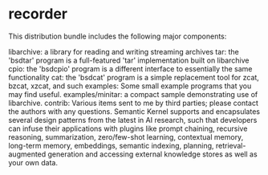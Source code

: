 # recorder
This distribution bundle includes the following major components:

libarchive: a library for reading and writing streaming archives
tar: the 'bsdtar' program is a full-featured 'tar' implementation built on libarchive
cpio: the 'bsdcpio' program is a different interface to essentially the same functionality
cat: the 'bsdcat' program is a simple replacement tool for zcat, bzcat, xzcat, and such
examples: Some small example programs that you may find useful.
examples/minitar: a compact sample demonstrating use of libarchive.
contrib: Various items sent to me by third parties; please contact the authors with any questions.
Semantic Kernel supports and encapsulates several design patterns from the latest in AI research, such that developers can infuse their applications with plugins like prompt chaining, recursive reasoning, summarization, zero/few-shot learning, contextual memory, long-term memory, embeddings, semantic indexing, planning, retrieval-augmented generation and accessing external knowledge stores as well as your own data.
